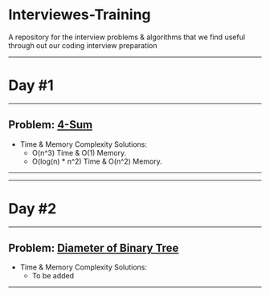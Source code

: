 # Interviewes-Training
A repository for the interview problems &amp; algorithms that we find useful through out our coding interview preparation 

________________________________________________________________________________________________________________________________________
# Day #1
________________________________________________________________________________________________________________________________________
## Problem: [4-Sum](https://leetcode.com/problems/4sum-ii/)
+ Time & Memory Complexity Solutions:
    - O(n^3) Time & O(1) Memory.
    - O(log(n) * n^2) Time & O(n^2) Memory.
________________________________________________________________________________________________________________________________________
________________________________________________________________________________________________________________________________________
# Day #2
________________________________________________________________________________________________________________________________________
## Problem: [Diameter of Binary Tree](https://leetcode.com/problems/diameter-of-binary-tree/)
+ Time & Memory Complexity Solutions:
  - To be added
________________________________________________________________________________________________________________________________________
